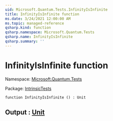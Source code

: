 ```yaml
---
uid: Microsoft.Quantum.Tests.InfinityIsInfinite
title: InfinityIsInfinite function
ms.date: 3/24/2021 12:00:00 AM
ms.topic: managed-reference
qsharp.kind: function
qsharp.namespace: Microsoft.Quantum.Tests
qsharp.name: InfinityIsInfinite
qsharp.summary: ''
---
```


# InfinityIsInfinite function

Namespace: [Microsoft.Quantum.Tests](xref:Microsoft.Quantum.Tests)

Package: [IntrinsicTests](https://nuget.org/packages/IntrinsicTests)




```qsharp
function InfinityIsInfinite () : Unit
```


## Output : [Unit](xref:microsoft.quantum.lang-ref.unit)


